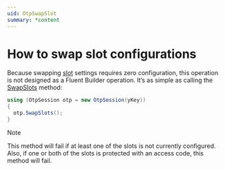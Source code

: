 ```yaml
---
uid: OtpSwapSlot
summary: *content
---
```


<!-- Copyright 2021 Yubico AB

Licensed under the Apache License, Version 2.0 (the "License");
you may not use this file except in compliance with the License.
You may obtain a copy of the License at

    http://www.apache.org/licenses/LICENSE-2.0

Unless required by applicable law or agreed to in writing, software
distributed under the License is distributed on an "AS IS" BASIS,
WITHOUT WARRANTIES OR CONDITIONS OF ANY KIND, either express or implied.
See the License for the specific language governing permissions and
limitations under the License. -->

# How to swap slot configurations

Because swapping [slot](xref:OtpSlots) settings requires zero configuration, this operation is not designed as a Fluent Builder operation. It’s as simple as calling the [SwapSlots](xref:Yubico.YubiKey.Otp.OtpSession.SwapSlots) method:

```C#
using (OtpSession otp = new OtpSession(yKey))
{
  otp.SwapSlots();
}
```

> [!NOTE]
> This method will fail if at least one of the slots is not currently configured. Also, if one or both of the slots is protected with an access code, this method will fail.
